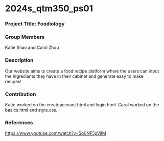 # 2024s_qtm350_ps01

### Project Title: Foodiology

### Group Members
Katie Shao and Carol Zhou

### Description
Our website aims to create a food recipe platform where the users can input the ingrediants they have in their cabinet and generate easy to make recipes!

### Contribution
Katie worked on the createaccount.html and login.html. Carol worked on the 
basics.html and style.css.

### References 
https://www.youtube.com/watch?v=5o0NF5pVilM
